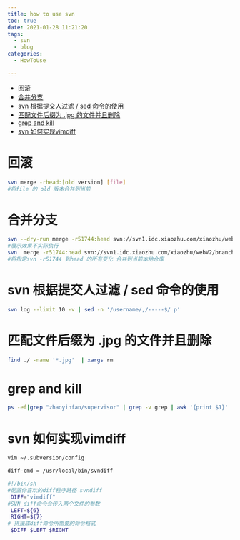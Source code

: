 ```yaml
---
title: how to use svn
toc: true
date: 2021-01-28 11:21:20
tags:
  - svn
  - blog
categories:
  - HowToUse

---
```


<!-- TOC -->

- [回滚](#回滚)
- [合并分支](#合并分支)
- [svn 根据提交人过滤 / sed 命令的使用](#svn-根据提交人过滤--sed-命令的使用)
- [匹配文件后缀为 .jpg 的文件并且删除](#匹配文件后缀为-jpg-的文件并且删除)
- [grep and kill](#grep-and-kill)
- [svn 如何实现vimdiff](#svn-如何实现vimdiff)

<!-- /TOC -->

<!--more-->



# 回滚
```sh 
svn merge -rhead:[old version] [file]
#将file 的 old 版本合并到当前 
```

# 合并分支
```sh
svn --dry-run merge -r51744:head svn://svn1.idc.xiaozhu.com/xiaozhu/webV2/branches/dev/r_neworderv2-hanzhijie-2018-09-13
#展示效果不实际执行
svn  merge -r51744:head svn://svn1.idc.xiaozhu.com/xiaozhu/webV2/branches/dev/r_neworderv2-hanzhijie-2018-09-13
#将指定svn -r51744 到head 的所有变化 合并到当前本地仓库
```



# svn 根据提交人过滤 / sed 命令的使用
```sh
svn log --limit 10 -v | sed -n '/username/,/-----$/ p' 
```

# 匹配文件后缀为 .jpg 的文件并且删除
```sh
find ./ -name '*.jpg'  | xargs rm 
```
# grep and kill
```sh
ps -ef|grep "zhaoyinfan/supervisor" | grep -v grep | awk '{print $1}' | xargs kill -9
```

# svn 如何实现vimdiff
```sh
vim ~/.subversion/config

diff-cmd = /usr/local/bin/svndiff
```

```sh
#!/bin/sh
#配置你喜欢的diff程序路径 svndiff
 DIFF="vimdiff"
#SVN diff命令会传入两个文件的参数 
 LEFT=${6}
 RIGHT=${7}
# 拼接成diff命令所需要的命令格式
 $DIFF $LEFT $RIGHT
```